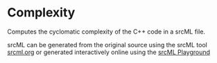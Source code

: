 # Complexity

Computes the cyclomatic complexity of the C++ code in a srcML file.

srcML can be generated from the original source using the srcML tool [srcml.org](https://www.srcml.org)
or generated interactively online using the [srcML Playground](https://www.srcml.org/doc/playground.html)
